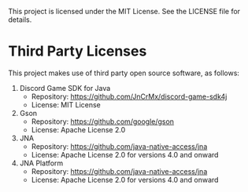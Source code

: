 This project is licensed under the MIT License. See the LICENSE file for details.

Third Party Licenses
=====================
This project makes use of third party open source software, as follows:
1. Discord Game SDK for Java
    - Repository: https://github.com/JnCrMx/discord-game-sdk4j
    - License: MIT License
2. Gson
    - Repository: https://github.com/google/gson
    - License: Apache License 2.0
3. JNA
    - Repository: https://github.com/java-native-access/jna
    - License: Apache License 2.0 for versions 4.0 and onward
4. JNA Platform
    - Repository: https://github.com/java-native-access/jna
    - License: Apache License 2.0 for versions 4.0 and onward